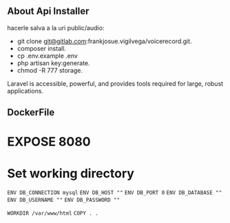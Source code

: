 ## About Api Installer

hacerle salva a la uri public/audio:

- git clone git@gitlab.com:frankjosue.vigilvega/voicerecord.git.
- composer install.
- cp .env.example .env
- php artisan key:generate.
- chmod -R 777 storage.

Laravel is accessible, powerful, and provides tools required for large, robust applications.

## DockerFile
# EXPOSE 8080
# Set working directory
`ENV DB_CONNECTION mysql`
`ENV DB_HOST ""`
`ENV DB_PORT 0`
`ENV DB_DATABASE ""`
`ENV DB_USERNAME ""`
`ENV DB_PASSWORD ""`


`WORKDIR /var/www/html`
`COPY . .`